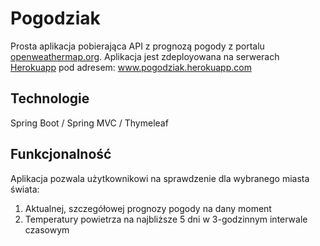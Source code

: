 # Pogodziak

Prosta aplikacja pobierająca API z prognozą pogody z portalu [openweathermap.org](https://www.openweathermap.org). 
Aplikacja jest zdeployowana na serwerach [Herokuapp](https://www.herokuapp.com) pod adresem: www.pogodziak.herokuapp.com

## Technologie

Spring Boot / Spring MVC / Thymeleaf

## Funkcjonalność

Aplikacja pozwala użytkownikowi na sprawdzenie dla wybranego miasta świata:
1) Aktualnej, szczegółowej prognozy pogody na dany moment
2) Temperatury powietrza na najbliższe 5 dni w 3-godzinnym interwale czasowym
